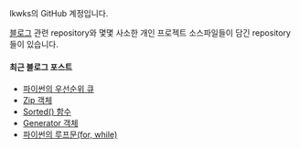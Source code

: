 lkwks의 GitHub 계정입니다.

[블로그](https://lkwks.github.io) 관련 repository와 몇몇 사소한 개인 프로젝트 소스파일들이 담긴 repository들이 있습니다.


#### 최근 블로그 포스트
<!-- BLOG-POST-LIST:START -->
- [파이썬의 우선순위 큐](https://lkwks.github.io/python/2021/10/12/%ED%8C%8C%EC%9D%B4%EC%8D%AC%EC%9D%98-%EC%9A%B0%EC%84%A0%EC%88%9C%EC%9C%84-%ED%81%90.html)
- [Zip 객체](https://lkwks.github.io/python/2021/10/12/zip-%EA%B0%9D%EC%B2%B4.html)
- [Sorted() 함수](https://lkwks.github.io/python/2021/10/12/sorted()-%ED%95%A8%EC%88%98.html)
- [Generator 객체](https://lkwks.github.io/python/2021/10/12/generator-%EA%B0%9D%EC%B2%B4.html)
- [파이썬의 루프문(for, while)](https://lkwks.github.io/python/2021/10/11/%ED%8C%8C%EC%9D%B4%EC%8D%AC%EC%9D%98-%EB%A3%A8%ED%94%84%EB%AC%B8(for,-while).html)
<!-- BLOG-POST-LIST:END -->
  
<!--![Top Langs](https://github-readme-stats.vercel.app/api/top-langs/?username=lkwks)-->
